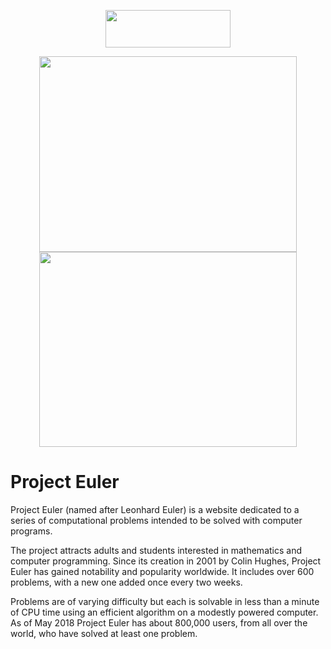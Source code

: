 <p align = "center">
  <img src="https://projecteuler.net/profile/matteo-esposito.png" height="60" width="200">
</p>

<p align = "center">
  <img src="https://projecteuler.net/cache/statistics_problems_graph.png" height="312.5" width="412.5">
  <img src="https://projecteuler.net/cache/statistics_problems_graph2.png" height="312.5" width="412.5">
</p>

# Project Euler

Project Euler (named after Leonhard Euler) is a website dedicated to a series of computational problems intended to be solved with computer programs. 

The project attracts adults and students interested in mathematics and computer programming. Since its creation in 2001 by Colin Hughes, Project Euler has gained notability and popularity worldwide. It includes over 600 problems, with a new one added once every two weeks. 

Problems are of varying difficulty but each is solvable in less than a minute of CPU time using an efficient algorithm on a modestly powered computer. As of May 2018 Project Euler has about 800,000 users, from all over the world, who have solved at least one problem.
